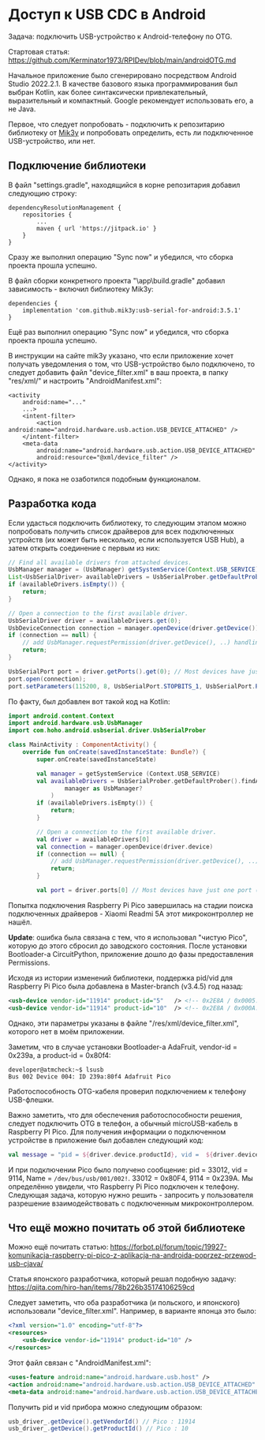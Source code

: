 # Доступ к USB CDC в Android

Задача: подключить USB-устройство к Android-телефону по OTG.

Стартовая статья: https://github.com/Kerminator1973/RPIDev/blob/main/androidOTG.md

Начальное приложение было сгенерировано посредством Android Studio 2022.2.1. В качестве базового языка программирования был выбран Kotlin, как более синтаксически привлекательный, выразительный и компактный. Google рекомендует использовать его, а не Java.

Первое, что следует попробовать - подключить к репозитарию библиотеку от [Mik3y](https://github.com/mik3y/usb-serial-for-android) и попробовать определить, есть ли подключенное USB-устройство, или нет.

## Подключение библиотеки

В файл "settings.gradle", находящийся в корне репозитария добавил следующию строку:

```
dependencyResolutionManagement {
    repositories {
        ...
        maven { url 'https://jitpack.io' }
    }
}
```

Сразу же выполнил операцию "Sync now" и убедился, что сборка проекта прошла успешно.

В файл сборки конкретного проекта "\app\build.gradle" добавил зависимость - включил библиотеку Mik3y:

```
dependencies {
    implementation 'com.github.mik3y:usb-serial-for-android:3.5.1'
}
```

Ещё раз выполнил операцию "Sync now" и убедился, что сборка проекта прошла успешно.

В инструкции на сайте mik3y указано, что если приложение хочет получать уведомления о том, что USB-устройство было подключено, то следует добавить файл "device_filter.xml" в ваш проекта, в папку "res/xml/" и настроить "AndroidManifest.xml":

```
<activity
    android:name="..."
    ...>
    <intent-filter>
        <action android:name="android.hardware.usb.action.USB_DEVICE_ATTACHED" />
    </intent-filter>
    <meta-data
        android:name="android.hardware.usb.action.USB_DEVICE_ATTACHED"
        android:resource="@xml/device_filter" />
</activity>
```

Однако, я пока не озаботился подобным функционалом.

## Разработка кода

Если удасться подключить библиотеку, то следующим этапом можно попробовать получить список драйверов для всех подключенных устройств (их может быть несколько, если используется USB Hub), а затем открыть соединение с первым из них:

``` java
// Find all available drivers from attached devices.
UsbManager manager = (UsbManager) getSystemService(Context.USB_SERVICE);
List<UsbSerialDriver> availableDrivers = UsbSerialProber.getDefaultProber().findAllDrivers(manager);
if (availableDrivers.isEmpty()) {
	return;
}

// Open a connection to the first available driver.
UsbSerialDriver driver = availableDrivers.get(0);
UsbDeviceConnection connection = manager.openDevice(driver.getDevice());
if (connection == null) {
	// add UsbManager.requestPermission(driver.getDevice(), ..) handling here
	return;
}

UsbSerialPort port = driver.getPorts().get(0); // Most devices have just one port (port 0)
port.open(connection);
port.setParameters(115200, 8, UsbSerialPort.STOPBITS_1, UsbSerialPort.PARITY_NONE);
```

По факту, был добавлен вот такой код на Kotlin:

``` kotlin
import android.content.Context
import android.hardware.usb.UsbManager
import com.hoho.android.usbserial.driver.UsbSerialProber

class MainActivity : ComponentActivity() {
    override fun onCreate(savedInstanceState: Bundle?) {
        super.onCreate(savedInstanceState)

        val manager = getSystemService (Context.USB_SERVICE)
        val availableDrivers = UsbSerialProber.getDefaultProber().findAllDrivers(
                manager as UsbManager?
            )
        if (availableDrivers.isEmpty()) {
            return;
        }

        // Open a connection to the first available driver.
        val driver = availableDrivers[0]
        val connection = manager.openDevice(driver.device)
        if (connection == null) {
            // add UsbManager.requestPermission(driver.getDevice(), ..) handling here
            return;
        }

        val port = driver.ports[0] // Most devices have just one port (port 0)
```

Попытка подключения Raspberry Pi Pico завершилась на стадии поиска подключенных драйверов - Xiaomi Readmi 5A этот микроконтроллер не нашёл. 

**Update**: ошибка была связана с тем, что я использовал "чистую Pico", которую до этого сбросил до заводского состояния. После установки Bootloader-а CircuitPython, приложение дошло до фазы предоставления Permissions.

Исходя из истории изменений библиотеки, поддержка pid/vid для Raspberry Pi Pico была добавлена в Master-branch (v3.4.5) год назад:

``` xml
<usb-device vendor-id="11914" product-id="5"   /> <!-- 0x2E8A / 0x0005: Raspberry Pi Pico Micropython -->
<usb-device vendor-id="11914" product-id="10"  /> <!-- 0x2E8A / 0x000A: Raspberry Pi Pico SDK -->
```

Однако, эти параметры указаны в файле "/res/xml/device_filter.xml", которого нет в моём приложении.

Заметим, что в случае установки Bootloader-а AdaFruit, vendor-id = 0x239a, а product-id = 0x80f4:

``` console
developer@atmcheck:~$ lsusb
Bus 002 Device 004: ID 239a:80f4 Adafruit Pico
```

Работоспособность OTG-кабеля проверил подключением к телефону USB-флешки.

Важно заметить, что для обеспечения работоспособности решения, следует подключить OTG в телефон, а обычный microUSB-кабель в Raspberry PI Pico. Для получения информации о подключенном устройстве в приложение был добавлен следующий код:

``` kotlin
val message = "pid = ${driver.device.productId}, vid =  ${driver.device.vendorId}, Name = ${driver.device.deviceName}"
```

И при подключении Pico было получено сообщение: pid = 33012, vid = 9114, Name = `/dev/bus/usb/001/002!`. 33012 = 0x80F4, 9114 = 0x239A. Мы определённо увидели, что Raspberry Pi Pico подключен к телефону. Следующая задача, которую нужно решить - запросить у пользователя разрешение взаимодействовать с подключенным микроконтроллером.

## Что ещё можно почитать об этой библиотеке

Можно ещё почитать статью: https://forbot.pl/forum/topic/19927-komunikacja-raspberry-pi-pico-z-aplikacja-na-androida-poprzez-przewod-usb-cjava/

Статья японского разработчика, который решал подобную задачу: https://qiita.com/hiro-han/items/78b226b35174106259cd

Следует заметить, что оба разработчика (и польского, и японского) использовали "device_filter.xml". Например, в варианте японца это было:

``` xml
<?xml version="1.0" encoding="utf-8"?>
<resources>
    <usb-device vendor-id="11914" product-id="10" />
</resources>
```

Этот файл связан с "AndroidManifest.xml":

``` xml
<uses-feature android:name="android.hardware.usb.host" />
<action android:name="android.hardware.usb.action.USB_DEVICE_ATTACHED" />
<meta-data android:name="android.hardware.usb.action.USB_DEVICE_ATTACHED" android:resource="@xml/device_filter" />
```

Получить pid и vid прибора можно следующим образом:

``` java
usb_driver_.getDevice().getVendorId() // Pico : 11914
usb_driver_.getDevice().getProductId() // Pico : 10
```
